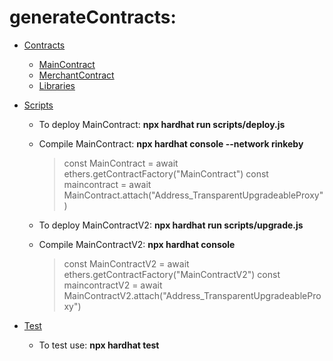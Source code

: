 # generateContracts:

- [Contracts](/generateContracts/contracts)
    - [MainContract](/mainContract.sol)
    - [MerchantContract](/merchantContract.sol)
    - [Libraries](/Libraries.sol)

- [Scripts](/scripts)
    - To deploy MainContract: **npx hardhat run scripts/deploy.js**
    - Compile MainContract: **npx hardhat console --network rinkeby**
        > const MainContract = await ethers.getContractFactory("MainContract")
        > const maincontract = await MainContract.attach("Address_TransparentUpgradeableProxy")

    - To deploy MainContractV2: **npx hardhat run scripts/upgrade.js**
    - Compile MainContractV2: **npx hardhat console**
        > const MainContractV2 = await ethers.getContractFactory("MainContractV2")
        > const maincontractV2 = await MainContractV2.attach("Address_TransparentUpgradeableProxy")

- [Test](/test)
    - To test use: **npx hardhat test**
